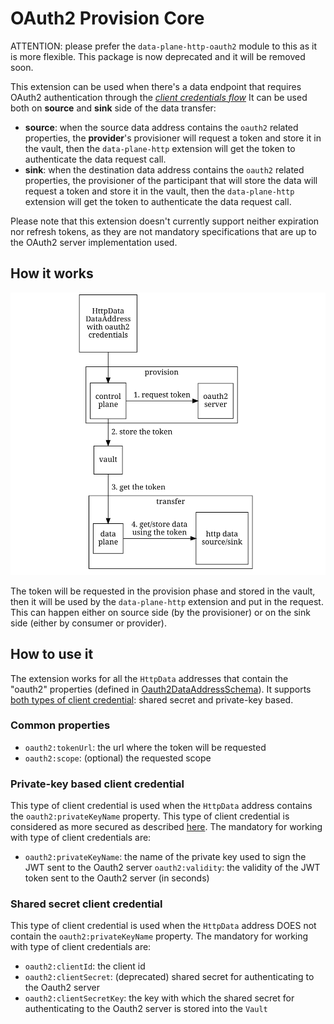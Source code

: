 # OAuth2 Provision Core

ATTENTION:
please prefer the `data-plane-http-oauth2` module to this as it is more flexible.
This package is now deprecated and it will be removed soon.

This extension can be used when there's a data endpoint that requires OAuth2 authentication through the
[*client credentials flow*](https://auth0.com/docs/get-started/authentication-and-authorization-flow/client-credentials-flow)
It can be used both on **source** and **sink** side of the data transfer:

- **source**: when the source data address contains the `oauth2` related properties, the **provider**'s provisioner
  will request a token and store it in the vault, then the `data-plane-http` extension will get the token
  to authenticate the data request call.
- **sink**: when the destination data address contains the `oauth2` related properties, the provisioner of the
  participant that will store the data will request a token and store it in the vault, then the
  `data-plane-http` extension will get the token to authenticate the data request call.

Please note that this extension doesn't currently support neither expiration nor refresh tokens, as they are not
mandatory specifications that are up to the OAuth2 server implementation used.

## How it works

![](docs/diagram.png)

The token will be requested in the provision phase and stored in the vault, then it will be used by the `data-plane-http`
extension and put in the request. This can happen either on source side (by the provisioner) or on the sink side (either
by consumer or provider).

## How to use it

The extension works for all the `HttpData` addresses that contain the "oauth2" properties (defined in
[Oauth2DataAddressSchema](src/main/java/org/eclipse/edc/connector/provision/oauth2/Oauth2DataAddressSchema.java)).
It supports [both types of client credential](https://connect2id.com/products/server/docs/guides/oauth-client-authentication#credential-types):
shared secret and private-key based.

### Common properties

- `oauth2:tokenUrl`: the url where the token will be requested
- `oauth2:scope`: (optional) the requested scope

### Private-key based client credential

This type of client credential is used when the `HttpData` address contains the `oauth2:privateKeyName` property. This type of client
credential is considered as more secured as described [here](https://connect2id.com/products/server/docs/guides/oauth-client-authentication#private-key-auth-is-more-secure).
The mandatory for working with type of client credentials are:

- `oauth2:privateKeyName`: the name of the private key used to sign the JWT sent to the Oauth2 server
  `oauth2:validity`: the validity of the JWT token sent to the Oauth2 server (in seconds)

### Shared secret client credential

This type of client credential is used when the `HttpData` address DOES not contain the `oauth2:privateKeyName` property.
The mandatory for working with type of client credentials are:

- `oauth2:clientId`: the client id
- `oauth2:clientSecret`: (deprecated) shared secret for authenticating to the Oauth2 server
- `oauth2:clientSecretKey`: the key with which the shared secret for authenticating to the Oauth2 server is stored into the `Vault`

